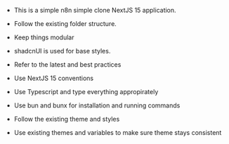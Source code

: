 - This is a simple n8n simple clone NextJS 15 application.

- Follow the existing folder structure.

- Keep things modular

- shadcnUI is used for base styles.

- Refer to the latest and best practices

- Use NextJS 15 conventions

- Use Typescript and type everything appropirately  

- Use bun and bunx for installation and running commands

- Follow the existing theme and styles
  
- Use existing themes and variables to make sure theme stays consistent


